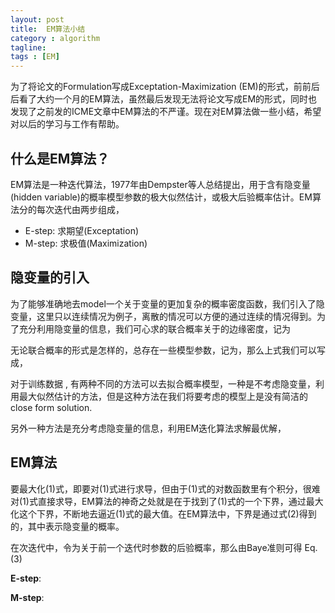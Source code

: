 ```yaml
---
layout: post
title:  EM算法小结
category : algorithm
tagline: 
tags : [EM]
---
```


为了将论文的Formulation写成Exceptation-Maximization (EM)的形式，前前后后看了大约一个月的EM算法，虽然最后发现无法将论文写成EM的形式，同时也发现了之前发的ICME文章中EM算法的不严谨。现在对EM算法做一些小结，希望对以后的学习与工作有帮助。

什么是EM算法？
----

EM算法是一种迭代算法，1977年由Dempster等人总结提出，用于含有隐变量(hidden variable)的概率模型参数的极大似然估计，或极大后验概率估计。EM算法分的每次迭代由两步组成，

* E-step: 求期望(Exceptation)
* M-step: 求极值(Maximization)

隐变量的引入
----

为了能够准确地去model一个关于变量<script type="math/tex">\mathbf{x}</script>的更加复杂的概率密度函数，我们引入了隐变量<script type="math/tex">\mathbf{h}</script>，这里只以连续情况为例子，离散的情况可以方便的通过连续的情况得到。为了充分利用隐变量的信息，我们可心求<script type="math/tex">\mathbf{x,h}</script>的联合概率<script type="math/tex">Pr(\mathbf{x,h})</script>关于<script type="math/tex">\mathbf{h}</script>的边缘密度，记为

<script type="math/tex; mode=display">
  Pr(\mathbf{x}) = \int Pr(\mathbf{x,h}) d\mathbf{h}.
</script>

无论联合概率<script type="math/tex">Pr(\mathbf{x,h})</script>的形式是怎样的，总存在一些模型参数，记为<script type="math/tex">\mathbf{\theta}</script>，那么上式我们可以写成，

<script type="math/tex; mode=display">
  Pr(\mathbf{x|\theta}) = \int Pr(\mathbf{x,h|\theta}) d\mathbf{h}.
</script>

对于训练数据 <script type="math/tex">\\{\mathbf{x}_i\\}, (i=1,\dots,I)</script>, 有两种不同的方法可以去拟合概率模型，一种是不考虑隐变量<script type="math/tex">\mathbf{h}</script>，利用最大似然估计的方法，但是这种方法在我们将要考虑的模型上是没有简洁的 close form solution.

<script type="math/tex; mode=display">
  \hat{\mathbf{\theta}} = \arg \max\limits_{\mathbf{\theta}} \sum\limits_{i=1}^{I} \log[Pr(\mathbf{x}_i)|\mathbf{\theta}].
</script>

另外一种方法是充分考虑隐变量的信息，利用EM迭化算法求解最优解，

<script type="math/tex; mode=display">
  \hat{\mathbf{\theta}} = \arg \max\limits_{\mathbf{\theta}} \sum\limits_{i=1}^{I} \log[\int Pr(\mathbf{x}_i,\mathbf{h}_i|\theta) d\mathbf{h}_i]. \qquad (1)
</script>

EM算法
---------

要最大化(1)式，即要对(1)式进行求导，但由于(1)式的对数函数里有个积分，很难对(1)式直接求导，EM算法的神奇之处就是在于找到了(1)式的一个下界，通过最大化这个下界<script type="math/tex">\mathcal{B}[\\{q_i(\mathbf{h}i)\\},\mathbf{\theta}]</script>，不断地去逼近(1)式的最大值。在EM算法中，下界是通过式(2)得到的，其中<script type="math/tex">q_i(\mathbf{h}i)</script>表示隐变量<script type="math/tex">\mathbf{h}_i</script>的概率。

<script type="math/tex; mode=display">
\begin{align}
\mathcal{B}[\{q_i(\mathbf{h}_i)\},\mathbf{\theta}] =& 
\sum\limits_{i=1}^{I} \int q_i(\mathbf{h}_i) \log \left[ \frac{Pr(\mathbf{x}_i,\mathbf{h}_i|\mathbf{\theta})}{q_i(\mathbf{h}_i)}\right] d\mathbf{h}_i  \\
\leq & \sum\limits_{i=1}^{I} \log \left[ \int Pr(\mathbf{x}_i,\mathbf{h}_i|\mathbf{\theta}) d\mathbf{h}_i\right]  \qquad (2)
\end{align}
</script>

在<script type="math/tex">t+1</script>次迭代中，令<script type="math/tex">q_i(\mathbf{h}_i)</script>为关于前一个迭代时参数<script type="math/tex">\theta[t]</script>的后验概率，那么由Baye准则可得 Eq. (3) 

**E-step**:

<script type="math/tex; mode=display">
\hat{q}_i(\mathbf{h}_i) = Pr(\mathbf{h}_i|\mathbf{x}_i,\mathbf{\theta}^{[t]}) =
\frac{Pr(\mathbf{x}_i|\mathbf{h}_i,\mathbf{\theta}^{[t]}) Pr(\mathbf{h}_i|\mathbf{\theta}^{[t]})}{Pr(\mathbf{x}_i)} \qquad (3)
</script>

**M-step**: 

<script type="math/tex; mode=display">
\hat{\mathbf{\theta}}^{[t+1]} = \arg\max\limits_{\mathbf{\theta}} \left[
\int \hat{q}_i(\mathbf{h}_i) \log[Pr(\mathbf{x}_i,\mathbf{h}_i)|\mathbf{\theta}] d\mathbf{h}_i
\right] \qquad (4)
</script>
